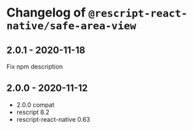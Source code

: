# Changelog of `@rescript-react-native/safe-area-view`

## 2.0.1 - 2020-11-18

Fix npm description

## 2.0.0 - 2020-11-12

- 2.0.0 compat
- rescript 8.2
- rescript-react-native 0.63
